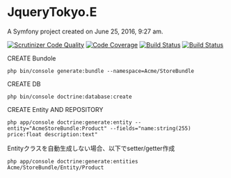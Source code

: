 JqueryTokyo.E
=============

A Symfony project created on June 25, 2016, 9:27 am.

[![Scrutinizer Code Quality](https://scrutinizer-ci.com/g/HappyDays-jQuery/FriendsForSymfony/badges/quality-score.png?b=master)](https://scrutinizer-ci.com/g/HappyDays-jQuery/FriendsForSymfony/?branch=master)
[![Code Coverage](https://scrutinizer-ci.com/g/HappyDays-jQuery/FriendsForSymfony/badges/coverage.png?b=master)](https://scrutinizer-ci.com/g/HappyDays-jQuery/FriendsForSymfony/?branch=master)
[![Build Status](https://scrutinizer-ci.com/g/HappyDays-jQuery/FriendsForSymfony/badges/build.png?b=master)](https://scrutinizer-ci.com/g/HappyDays-jQuery/FriendsForSymfony/build-status/master)
[![Build Status](https://travis-ci.org/HappyDays-jQuery/FriendsForSymfony.svg?branch=master)](https://travis-ci.org/HappyDays-jQuery/FriendsForSymfony)

CREATE Bundole

```shell
php bin/console generate:bundle --namespace=Acme/StoreBundle
```

CREATE DB

```shell
php bin/console doctrine:database:create
```

CREATE Entity AND REPOSITORY

```shell
php app/console doctrine:generate:entity --entity="AcmeStoreBundle:Product" --fields="name:string(255) price:float description:text"
```

Entityクラスを自動生成しない場合、以下でsetter/getter作成
```shell
php app/console doctrine:generate:entities Acme/StoreBundle/Entity/Product
```

